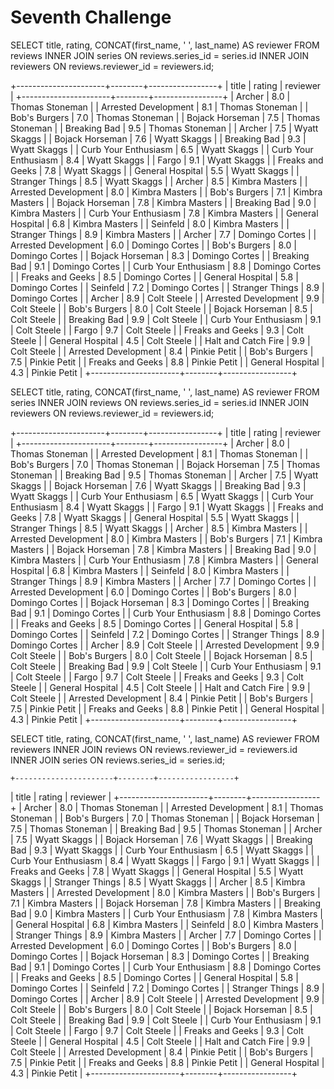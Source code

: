 # Seventh Challenge

SELECT 
    title,
    rating,
    CONCAT(first_name, ' ', last_name) AS reviewer
FROM
    reviews
        INNER JOIN
    series ON reviews.series_id = series.id
        INNER JOIN
    reviewers ON reviews.reviewer_id = reviewers.id;
 
 +----------------------+--------+-----------------+
| title                | rating | reviewer        |
+----------------------+--------+-----------------+
| Archer               |    8.0 | Thomas Stoneman |
| Arrested Development |    8.1 | Thomas Stoneman |
| Bob's Burgers        |    7.0 | Thomas Stoneman |
| Bojack Horseman      |    7.5 | Thomas Stoneman |
| Breaking Bad         |    9.5 | Thomas Stoneman |
| Archer               |    7.5 | Wyatt Skaggs    |
| Bojack Horseman      |    7.6 | Wyatt Skaggs    |
| Breaking Bad         |    9.3 | Wyatt Skaggs    |
| Curb Your Enthusiasm |    6.5 | Wyatt Skaggs    |
| Curb Your Enthusiasm |    8.4 | Wyatt Skaggs    |
| Fargo                |    9.1 | Wyatt Skaggs    |
| Freaks and Geeks     |    7.8 | Wyatt Skaggs    |
| General Hospital     |    5.5 | Wyatt Skaggs    |
| Stranger Things      |    8.5 | Wyatt Skaggs    |
| Archer               |    8.5 | Kimbra Masters  |
| Arrested Development |    8.0 | Kimbra Masters  |
| Bob's Burgers        |    7.1 | Kimbra Masters  |
| Bojack Horseman      |    7.8 | Kimbra Masters  |
| Breaking Bad         |    9.0 | Kimbra Masters  |
| Curb Your Enthusiasm |    7.8 | Kimbra Masters  |
| General Hospital     |    6.8 | Kimbra Masters  |
| Seinfeld             |    8.0 | Kimbra Masters  |
| Stranger Things      |    8.9 | Kimbra Masters  |
| Archer               |    7.7 | Domingo Cortes  |
| Arrested Development |    6.0 | Domingo Cortes  |
| Bob's Burgers        |    8.0 | Domingo Cortes  |
| Bojack Horseman      |    8.3 | Domingo Cortes  |
| Breaking Bad         |    9.1 | Domingo Cortes  |
| Curb Your Enthusiasm |    8.8 | Domingo Cortes  |
| Freaks and Geeks     |    8.5 | Domingo Cortes  |
| General Hospital     |    5.8 | Domingo Cortes  |
| Seinfeld             |    7.2 | Domingo Cortes  |
| Stranger Things      |    8.9 | Domingo Cortes  |
| Archer               |    8.9 | Colt Steele     |
| Arrested Development |    9.9 | Colt Steele     |
| Bob's Burgers        |    8.0 | Colt Steele     |
| Bojack Horseman      |    8.5 | Colt Steele     |
| Breaking Bad         |    9.9 | Colt Steele     |
| Curb Your Enthusiasm |    9.1 | Colt Steele     |
| Fargo                |    9.7 | Colt Steele     |
| Freaks and Geeks     |    9.3 | Colt Steele     |
| General Hospital     |    4.5 | Colt Steele     |
| Halt and Catch Fire  |    9.9 | Colt Steele     |
| Arrested Development |    8.4 | Pinkie Petit    |
| Bob's Burgers        |    7.5 | Pinkie Petit    |
| Freaks and Geeks     |    8.8 | Pinkie Petit    |
| General Hospital     |    4.3 | Pinkie Petit    |
+----------------------+--------+-----------------+

 
SELECT 
    title,
    rating,
    CONCAT(first_name, ' ', last_name) AS reviewer
FROM
    series
        INNER JOIN
    reviews ON reviews.series_id = series.id
        INNER JOIN
    reviewers ON reviews.reviewer_id = reviewers.id;
 
 +----------------------+--------+-----------------+
| title                | rating | reviewer        |
+----------------------+--------+-----------------+
| Archer               |    8.0 | Thomas Stoneman |
| Arrested Development |    8.1 | Thomas Stoneman |
| Bob's Burgers        |    7.0 | Thomas Stoneman |
| Bojack Horseman      |    7.5 | Thomas Stoneman |
| Breaking Bad         |    9.5 | Thomas Stoneman |
| Archer               |    7.5 | Wyatt Skaggs    |
| Bojack Horseman      |    7.6 | Wyatt Skaggs    |
| Breaking Bad         |    9.3 | Wyatt Skaggs    |
| Curb Your Enthusiasm |    6.5 | Wyatt Skaggs    |
| Curb Your Enthusiasm |    8.4 | Wyatt Skaggs    |
| Fargo                |    9.1 | Wyatt Skaggs    |
| Freaks and Geeks     |    7.8 | Wyatt Skaggs    |
| General Hospital     |    5.5 | Wyatt Skaggs    |
| Stranger Things      |    8.5 | Wyatt Skaggs    |
| Archer               |    8.5 | Kimbra Masters  |
| Arrested Development |    8.0 | Kimbra Masters  |
| Bob's Burgers        |    7.1 | Kimbra Masters  |
| Bojack Horseman      |    7.8 | Kimbra Masters  |
| Breaking Bad         |    9.0 | Kimbra Masters  |
| Curb Your Enthusiasm |    7.8 | Kimbra Masters  |
| General Hospital     |    6.8 | Kimbra Masters  |
| Seinfeld             |    8.0 | Kimbra Masters  |
| Stranger Things      |    8.9 | Kimbra Masters  |
| Archer               |    7.7 | Domingo Cortes  |
| Arrested Development |    6.0 | Domingo Cortes  |
| Bob's Burgers        |    8.0 | Domingo Cortes  |
| Bojack Horseman      |    8.3 | Domingo Cortes  |
| Breaking Bad         |    9.1 | Domingo Cortes  |
| Curb Your Enthusiasm |    8.8 | Domingo Cortes  |
| Freaks and Geeks     |    8.5 | Domingo Cortes  |
| General Hospital     |    5.8 | Domingo Cortes  |
| Seinfeld             |    7.2 | Domingo Cortes  |
| Stranger Things      |    8.9 | Domingo Cortes  |
| Archer               |    8.9 | Colt Steele     |
| Arrested Development |    9.9 | Colt Steele     |
| Bob's Burgers        |    8.0 | Colt Steele     |
| Bojack Horseman      |    8.5 | Colt Steele     |
| Breaking Bad         |    9.9 | Colt Steele     |
| Curb Your Enthusiasm |    9.1 | Colt Steele     |
| Fargo                |    9.7 | Colt Steele     |
| Freaks and Geeks     |    9.3 | Colt Steele     |
| General Hospital     |    4.5 | Colt Steele     |
| Halt and Catch Fire  |    9.9 | Colt Steele     |
| Arrested Development |    8.4 | Pinkie Petit    |
| Bob's Burgers        |    7.5 | Pinkie Petit    |
| Freaks and Geeks     |    8.8 | Pinkie Petit    |
| General Hospital     |    4.3 | Pinkie Petit    |
+----------------------+--------+-----------------+
 
 
SELECT 
    title,
    rating,
    CONCAT(first_name, ' ', last_name) AS reviewer
FROM
    reviewers
        INNER JOIN
    reviews ON reviews.reviewer_id = reviewers.id
        INNER JOIN
    series ON reviews.series_id = series.id;

    +----------------------+--------+-----------------+
| title                | rating | reviewer        |
+----------------------+--------+-----------------+
| Archer               |    8.0 | Thomas Stoneman |
| Arrested Development |    8.1 | Thomas Stoneman |
| Bob's Burgers        |    7.0 | Thomas Stoneman |
| Bojack Horseman      |    7.5 | Thomas Stoneman |
| Breaking Bad         |    9.5 | Thomas Stoneman |
| Archer               |    7.5 | Wyatt Skaggs    |
| Bojack Horseman      |    7.6 | Wyatt Skaggs    |
| Breaking Bad         |    9.3 | Wyatt Skaggs    |
| Curb Your Enthusiasm |    6.5 | Wyatt Skaggs    |
| Curb Your Enthusiasm |    8.4 | Wyatt Skaggs    |
| Fargo                |    9.1 | Wyatt Skaggs    |
| Freaks and Geeks     |    7.8 | Wyatt Skaggs    |
| General Hospital     |    5.5 | Wyatt Skaggs    |
| Stranger Things      |    8.5 | Wyatt Skaggs    |
| Archer               |    8.5 | Kimbra Masters  |
| Arrested Development |    8.0 | Kimbra Masters  |
| Bob's Burgers        |    7.1 | Kimbra Masters  |
| Bojack Horseman      |    7.8 | Kimbra Masters  |
| Breaking Bad         |    9.0 | Kimbra Masters  |
| Curb Your Enthusiasm |    7.8 | Kimbra Masters  |
| General Hospital     |    6.8 | Kimbra Masters  |
| Seinfeld             |    8.0 | Kimbra Masters  |
| Stranger Things      |    8.9 | Kimbra Masters  |
| Archer               |    7.7 | Domingo Cortes  |
| Arrested Development |    6.0 | Domingo Cortes  |
| Bob's Burgers        |    8.0 | Domingo Cortes  |
| Bojack Horseman      |    8.3 | Domingo Cortes  |
| Breaking Bad         |    9.1 | Domingo Cortes  |
| Curb Your Enthusiasm |    8.8 | Domingo Cortes  |
| Freaks and Geeks     |    8.5 | Domingo Cortes  |
| General Hospital     |    5.8 | Domingo Cortes  |
| Seinfeld             |    7.2 | Domingo Cortes  |
| Stranger Things      |    8.9 | Domingo Cortes  |
| Archer               |    8.9 | Colt Steele     |
| Arrested Development |    9.9 | Colt Steele     |
| Bob's Burgers        |    8.0 | Colt Steele     |
| Bojack Horseman      |    8.5 | Colt Steele     |
| Breaking Bad         |    9.9 | Colt Steele     |
| Curb Your Enthusiasm |    9.1 | Colt Steele     |
| Fargo                |    9.7 | Colt Steele     |
| Freaks and Geeks     |    9.3 | Colt Steele     |
| General Hospital     |    4.5 | Colt Steele     |
| Halt and Catch Fire  |    9.9 | Colt Steele     |
| Arrested Development |    8.4 | Pinkie Petit    |
| Bob's Burgers        |    7.5 | Pinkie Petit    |
| Freaks and Geeks     |    8.8 | Pinkie Petit    |
| General Hospital     |    4.3 | Pinkie Petit    |
+----------------------+--------+-----------------+